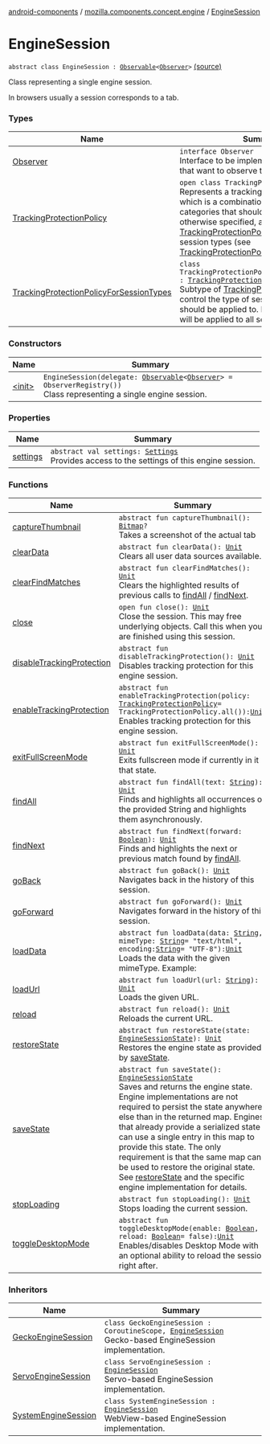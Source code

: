 [android-components](../../index.md) / [mozilla.components.concept.engine](../index.md) / [EngineSession](./index.md)

# EngineSession

`abstract class EngineSession : `[`Observable`](../../mozilla.components.support.base.observer/-observable/index.md)`<`[`Observer`](-observer/index.md)`>` [(source)](https://github.com/mozilla-mobile/android-components/blob/master/components/concept/engine/src/main/java/mozilla/components/concept/engine/EngineSession.kt#L22)

Class representing a single engine session.

In browsers usually a session corresponds to a tab.

### Types

| Name | Summary |
|---|---|
| [Observer](-observer/index.md) | `interface Observer`<br>Interface to be implemented by classes that want to observe this engine session. |
| [TrackingProtectionPolicy](-tracking-protection-policy/index.md) | `open class TrackingProtectionPolicy`<br>Represents a tracking protection policy, which is a combination of tracker categories that should be blocked. Unless otherwise specified, a [TrackingProtectionPolicy](-tracking-protection-policy/index.md) is applicable to all session types (see [TrackingProtectionPolicyForSessionTypes](-tracking-protection-policy-for-session-types/index.md)). |
| [TrackingProtectionPolicyForSessionTypes](-tracking-protection-policy-for-session-types/index.md) | `class TrackingProtectionPolicyForSessionTypes : `[`TrackingProtectionPolicy`](-tracking-protection-policy/index.md)<br>Subtype of [TrackingProtectionPolicy](-tracking-protection-policy/index.md) to control the type of session this policy should be applied to. By default, a policy will be applied to all sessions. |

### Constructors

| Name | Summary |
|---|---|
| [&lt;init&gt;](-init-.md) | `EngineSession(delegate: `[`Observable`](../../mozilla.components.support.base.observer/-observable/index.md)`<`[`Observer`](-observer/index.md)`> = ObserverRegistry())`<br>Class representing a single engine session. |

### Properties

| Name | Summary |
|---|---|
| [settings](settings.md) | `abstract val settings: `[`Settings`](../-settings/index.md)<br>Provides access to the settings of this engine session. |

### Functions

| Name | Summary |
|---|---|
| [captureThumbnail](capture-thumbnail.md) | `abstract fun captureThumbnail(): `[`Bitmap`](https://developer.android.com/reference/android/graphics/Bitmap.html)`?`<br>Takes a screenshot of the actual tab |
| [clearData](clear-data.md) | `abstract fun clearData(): `[`Unit`](https://kotlinlang.org/api/latest/jvm/stdlib/kotlin/-unit/index.html)<br>Clears all user data sources available. |
| [clearFindMatches](clear-find-matches.md) | `abstract fun clearFindMatches(): `[`Unit`](https://kotlinlang.org/api/latest/jvm/stdlib/kotlin/-unit/index.html)<br>Clears the highlighted results of previous calls to [findAll](find-all.md) / [findNext](find-next.md). |
| [close](close.md) | `open fun close(): `[`Unit`](https://kotlinlang.org/api/latest/jvm/stdlib/kotlin/-unit/index.html)<br>Close the session. This may free underlying objects. Call this when you are finished using this session. |
| [disableTrackingProtection](disable-tracking-protection.md) | `abstract fun disableTrackingProtection(): `[`Unit`](https://kotlinlang.org/api/latest/jvm/stdlib/kotlin/-unit/index.html)<br>Disables tracking protection for this engine session. |
| [enableTrackingProtection](enable-tracking-protection.md) | `abstract fun enableTrackingProtection(policy: `[`TrackingProtectionPolicy`](-tracking-protection-policy/index.md)` = TrackingProtectionPolicy.all()): `[`Unit`](https://kotlinlang.org/api/latest/jvm/stdlib/kotlin/-unit/index.html)<br>Enables tracking protection for this engine session. |
| [exitFullScreenMode](exit-full-screen-mode.md) | `abstract fun exitFullScreenMode(): `[`Unit`](https://kotlinlang.org/api/latest/jvm/stdlib/kotlin/-unit/index.html)<br>Exits fullscreen mode if currently in it that state. |
| [findAll](find-all.md) | `abstract fun findAll(text: `[`String`](https://kotlinlang.org/api/latest/jvm/stdlib/kotlin/-string/index.html)`): `[`Unit`](https://kotlinlang.org/api/latest/jvm/stdlib/kotlin/-unit/index.html)<br>Finds and highlights all occurrences of the provided String and highlights them asynchronously. |
| [findNext](find-next.md) | `abstract fun findNext(forward: `[`Boolean`](https://kotlinlang.org/api/latest/jvm/stdlib/kotlin/-boolean/index.html)`): `[`Unit`](https://kotlinlang.org/api/latest/jvm/stdlib/kotlin/-unit/index.html)<br>Finds and highlights the next or previous match found by [findAll](find-all.md). |
| [goBack](go-back.md) | `abstract fun goBack(): `[`Unit`](https://kotlinlang.org/api/latest/jvm/stdlib/kotlin/-unit/index.html)<br>Navigates back in the history of this session. |
| [goForward](go-forward.md) | `abstract fun goForward(): `[`Unit`](https://kotlinlang.org/api/latest/jvm/stdlib/kotlin/-unit/index.html)<br>Navigates forward in the history of this session. |
| [loadData](load-data.md) | `abstract fun loadData(data: `[`String`](https://kotlinlang.org/api/latest/jvm/stdlib/kotlin/-string/index.html)`, mimeType: `[`String`](https://kotlinlang.org/api/latest/jvm/stdlib/kotlin/-string/index.html)` = "text/html", encoding: `[`String`](https://kotlinlang.org/api/latest/jvm/stdlib/kotlin/-string/index.html)` = "UTF-8"): `[`Unit`](https://kotlinlang.org/api/latest/jvm/stdlib/kotlin/-unit/index.html)<br>Loads the data with the given mimeType. Example: |
| [loadUrl](load-url.md) | `abstract fun loadUrl(url: `[`String`](https://kotlinlang.org/api/latest/jvm/stdlib/kotlin/-string/index.html)`): `[`Unit`](https://kotlinlang.org/api/latest/jvm/stdlib/kotlin/-unit/index.html)<br>Loads the given URL. |
| [reload](reload.md) | `abstract fun reload(): `[`Unit`](https://kotlinlang.org/api/latest/jvm/stdlib/kotlin/-unit/index.html)<br>Reloads the current URL. |
| [restoreState](restore-state.md) | `abstract fun restoreState(state: `[`EngineSessionState`](../-engine-session-state/index.md)`): `[`Unit`](https://kotlinlang.org/api/latest/jvm/stdlib/kotlin/-unit/index.html)<br>Restores the engine state as provided by [saveState](save-state.md). |
| [saveState](save-state.md) | `abstract fun saveState(): `[`EngineSessionState`](../-engine-session-state/index.md)<br>Saves and returns the engine state. Engine implementations are not required to persist the state anywhere else than in the returned map. Engines that already provide a serialized state can use a single entry in this map to provide this state. The only requirement is that the same map can be used to restore the original state. See [restoreState](restore-state.md) and the specific engine implementation for details. |
| [stopLoading](stop-loading.md) | `abstract fun stopLoading(): `[`Unit`](https://kotlinlang.org/api/latest/jvm/stdlib/kotlin/-unit/index.html)<br>Stops loading the current session. |
| [toggleDesktopMode](toggle-desktop-mode.md) | `abstract fun toggleDesktopMode(enable: `[`Boolean`](https://kotlinlang.org/api/latest/jvm/stdlib/kotlin/-boolean/index.html)`, reload: `[`Boolean`](https://kotlinlang.org/api/latest/jvm/stdlib/kotlin/-boolean/index.html)` = false): `[`Unit`](https://kotlinlang.org/api/latest/jvm/stdlib/kotlin/-unit/index.html)<br>Enables/disables Desktop Mode with an optional ability to reload the session right after. |

### Inheritors

| Name | Summary |
|---|---|
| [GeckoEngineSession](../../mozilla.components.browser.engine.gecko/-gecko-engine-session/index.md) | `class GeckoEngineSession : CoroutineScope, `[`EngineSession`](./index.md)<br>Gecko-based EngineSession implementation. |
| [ServoEngineSession](../../mozilla.components.browser.engine.servo/-servo-engine-session/index.md) | `class ServoEngineSession : `[`EngineSession`](./index.md)<br>Servo-based EngineSession implementation. |
| [SystemEngineSession](../../mozilla.components.browser.engine.system/-system-engine-session/index.md) | `class SystemEngineSession : `[`EngineSession`](./index.md)<br>WebView-based EngineSession implementation. |
